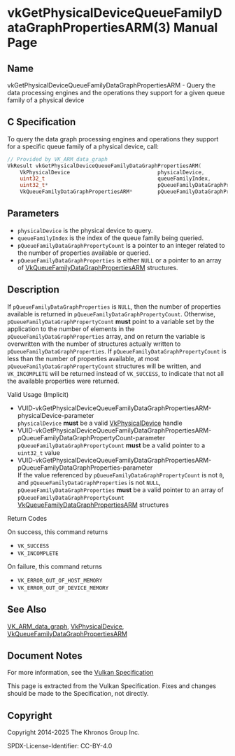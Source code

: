 # vkGetPhysicalDeviceQueueFamilyDataGraphPropertiesARM(3) Manual Page

## Name

vkGetPhysicalDeviceQueueFamilyDataGraphPropertiesARM - Query the data processing engines and the operations they support for a given queue family of a physical device



## [](#_c_specification)C Specification

To query the data graph processing engines and operations they support for a specific queue family of a physical device, call:

```c++
// Provided by VK_ARM_data_graph
VkResult vkGetPhysicalDeviceQueueFamilyDataGraphPropertiesARM(
    VkPhysicalDevice                            physicalDevice,
    uint32_t                                    queueFamilyIndex,
    uint32_t*                                   pQueueFamilyDataGraphPropertyCount,
    VkQueueFamilyDataGraphPropertiesARM*        pQueueFamilyDataGraphProperties);
```

## [](#_parameters)Parameters

- `physicalDevice` is the physical device to query.
- `queueFamilyIndex` is the index of the queue family being queried.
- `pQueueFamilyDataGraphPropertyCount` is a pointer to an integer related to the number of properties available or queried.
- `pQueueFamilyDataGraphProperties` is either `NULL` or a pointer to an array of [VkQueueFamilyDataGraphPropertiesARM](https://registry.khronos.org/vulkan/specs/latest/man/html/VkQueueFamilyDataGraphPropertiesARM.html) structures.

## [](#_description)Description

If `pQueueFamilyDataGraphProperties` is `NULL`, then the number of properties available is returned in `pQueueFamilyDataGraphPropertyCount`. Otherwise, `pQueueFamilyDataGraphPropertyCount` **must** point to a variable set by the application to the number of elements in the `pQueueFamilyDataGraphProperties` array, and on return the variable is overwritten with the number of structures actually written to `pQueueFamilyDataGraphProperties`. If `pQueueFamilyDataGraphPropertyCount` is less than the number of properties available, at most `pQueueFamilyDataGraphPropertyCount` structures will be written, and `VK_INCOMPLETE` will be returned instead of `VK_SUCCESS`, to indicate that not all the available properties were returned.

Valid Usage (Implicit)

- [](#VUID-vkGetPhysicalDeviceQueueFamilyDataGraphPropertiesARM-physicalDevice-parameter)VUID-vkGetPhysicalDeviceQueueFamilyDataGraphPropertiesARM-physicalDevice-parameter  
  `physicalDevice` **must** be a valid [VkPhysicalDevice](https://registry.khronos.org/vulkan/specs/latest/man/html/VkPhysicalDevice.html) handle
- [](#VUID-vkGetPhysicalDeviceQueueFamilyDataGraphPropertiesARM-pQueueFamilyDataGraphPropertyCount-parameter)VUID-vkGetPhysicalDeviceQueueFamilyDataGraphPropertiesARM-pQueueFamilyDataGraphPropertyCount-parameter  
  `pQueueFamilyDataGraphPropertyCount` **must** be a valid pointer to a `uint32_t` value
- [](#VUID-vkGetPhysicalDeviceQueueFamilyDataGraphPropertiesARM-pQueueFamilyDataGraphProperties-parameter)VUID-vkGetPhysicalDeviceQueueFamilyDataGraphPropertiesARM-pQueueFamilyDataGraphProperties-parameter  
  If the value referenced by `pQueueFamilyDataGraphPropertyCount` is not `0`, and `pQueueFamilyDataGraphProperties` is not `NULL`, `pQueueFamilyDataGraphProperties` **must** be a valid pointer to an array of `pQueueFamilyDataGraphPropertyCount` [VkQueueFamilyDataGraphPropertiesARM](https://registry.khronos.org/vulkan/specs/latest/man/html/VkQueueFamilyDataGraphPropertiesARM.html) structures

Return Codes

On success, this command returns

- `VK_SUCCESS`
- `VK_INCOMPLETE`

On failure, this command returns

- `VK_ERROR_OUT_OF_HOST_MEMORY`
- `VK_ERROR_OUT_OF_DEVICE_MEMORY`

## [](#_see_also)See Also

[VK\_ARM\_data\_graph](https://registry.khronos.org/vulkan/specs/latest/man/html/VK_ARM_data_graph.html), [VkPhysicalDevice](https://registry.khronos.org/vulkan/specs/latest/man/html/VkPhysicalDevice.html), [VkQueueFamilyDataGraphPropertiesARM](https://registry.khronos.org/vulkan/specs/latest/man/html/VkQueueFamilyDataGraphPropertiesARM.html)

## [](#_document_notes)Document Notes

For more information, see the [Vulkan Specification](https://registry.khronos.org/vulkan/specs/latest/html/vkspec.html#vkGetPhysicalDeviceQueueFamilyDataGraphPropertiesARM)

This page is extracted from the Vulkan Specification. Fixes and changes should be made to the Specification, not directly.

## [](#_copyright)Copyright

Copyright 2014-2025 The Khronos Group Inc.

SPDX-License-Identifier: CC-BY-4.0